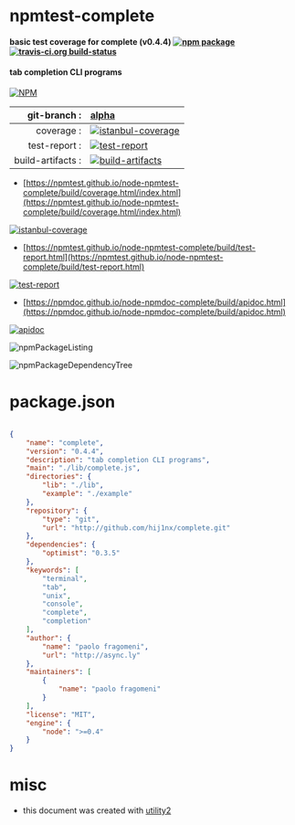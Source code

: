 # npmtest-complete

#### basic test coverage for  complete (v0.4.4)  [![npm package](https://img.shields.io/npm/v/npmtest-complete.svg?style=flat-square)](https://www.npmjs.org/package/npmtest-complete) [![travis-ci.org build-status](https://api.travis-ci.org/npmtest/node-npmtest-complete.svg)](https://travis-ci.org/npmtest/node-npmtest-complete)

#### tab completion CLI programs

[![NPM](https://nodei.co/npm/complete.png?downloads=true&downloadRank=true&stars=true)](https://www.npmjs.com/package/complete)

| git-branch : | [alpha](https://github.com/npmtest/node-npmtest-complete/tree/alpha)|
|--:|:--|
| coverage : | [![istanbul-coverage](https://npmtest.github.io/node-npmtest-complete/build/coverage.badge.svg)](https://npmtest.github.io/node-npmtest-complete/build/coverage.html/index.html)|
| test-report : | [![test-report](https://npmtest.github.io/node-npmtest-complete/build/test-report.badge.svg)](https://npmtest.github.io/node-npmtest-complete/build/test-report.html)|
| build-artifacts : | [![build-artifacts](https://npmtest.github.io/node-npmtest-complete/glyphicons_144_folder_open.png)](https://github.com/npmtest/node-npmtest-complete/tree/gh-pages/build)|

- [https://npmtest.github.io/node-npmtest-complete/build/coverage.html/index.html](https://npmtest.github.io/node-npmtest-complete/build/coverage.html/index.html)

[![istanbul-coverage](https://npmtest.github.io/node-npmtest-complete/build/screenCapture.buildCi.browser.%252Ftmp%252Fbuild%252Fcoverage.lib.html.png)](https://npmtest.github.io/node-npmtest-complete/build/coverage.html/index.html)

- [https://npmtest.github.io/node-npmtest-complete/build/test-report.html](https://npmtest.github.io/node-npmtest-complete/build/test-report.html)

[![test-report](https://npmtest.github.io/node-npmtest-complete/build/screenCapture.buildCi.browser.%252Ftmp%252Fbuild%252Ftest-report.html.png)](https://npmtest.github.io/node-npmtest-complete/build/test-report.html)

- [https://npmdoc.github.io/node-npmdoc-complete/build/apidoc.html](https://npmdoc.github.io/node-npmdoc-complete/build/apidoc.html)

[![apidoc](https://npmdoc.github.io/node-npmdoc-complete/build/screenCapture.buildCi.browser.%252Ftmp%252Fbuild%252Fapidoc.html.png)](https://npmdoc.github.io/node-npmdoc-complete/build/apidoc.html)

![npmPackageListing](https://npmtest.github.io/node-npmtest-complete/build/screenCapture.npmPackageListing.svg)

![npmPackageDependencyTree](https://npmtest.github.io/node-npmtest-complete/build/screenCapture.npmPackageDependencyTree.svg)



# package.json

```json

{
    "name": "complete",
    "version": "0.4.4",
    "description": "tab completion CLI programs",
    "main": "./lib/complete.js",
    "directories": {
        "lib": "./lib",
        "example": "./example"
    },
    "repository": {
        "type": "git",
        "url": "http://github.com/hij1nx/complete.git"
    },
    "dependencies": {
        "optimist": "0.3.5"
    },
    "keywords": [
        "terminal",
        "tab",
        "unix",
        "console",
        "complete",
        "completion"
    ],
    "author": {
        "name": "paolo fragomeni",
        "url": "http://async.ly"
    },
    "maintainers": [
        {
            "name": "paolo fragomeni"
        }
    ],
    "license": "MIT",
    "engine": {
        "node": ">=0.4"
    }
}
```



# misc
- this document was created with [utility2](https://github.com/kaizhu256/node-utility2)
